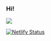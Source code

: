 ### Hi! 
<img href="https://discord.com/users/697391819142594680" src="https://lanyard-profile-readme.vercel.app/api/697391819142594680" > 

[![Netlify Status](https://api.netlify.com/api/v1/badges/04a545c8-50a1-4557-9ad5-c8e46540d7bd/deploy-status)](https://app.netlify.com/sites/alastthebest/deploys)
